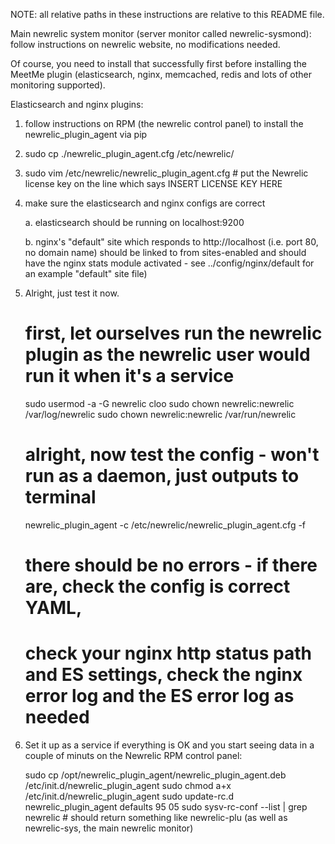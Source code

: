 NOTE: all relative paths in these instructions are relative to this README file.

Main newrelic system monitor (server monitor called newrelic-sysmond): follow instructions on newrelic website, no modifications needed.

Of course, you need to install that successfully first before installing the MeetMe plugin
(elasticsearch, nginx, memcached, redis and lots of other monitoring supported).

Elasticsearch and nginx plugins:

1. follow instructions on RPM (the newrelic control panel) to install the newrelic_plugin_agent via pip
2. sudo cp ./newrelic_plugin_agent.cfg /etc/newrelic/
3. sudo vim /etc/newrelic/newrelic_plugin_agent.cfg  # put the Newrelic license key on the line which says INSERT LICENSE KEY HERE
4. make sure the elasticsearch and nginx configs are correct

    a. elasticsearch should be running on localhost:9200
    
    b. nginx's "default" site which responds to http://localhost
    (i.e. port 80, no domain name) should be linked to from sites-enabled and
    should have the nginx stats module activated - see
    ../config/nginx/default for an example "default" site file)

5. Alright, just test it now.

    # first, let ourselves run the newrelic plugin as the newrelic user would run it when it's a service
    sudo usermod -a -G newrelic cloo
    sudo chown newrelic:newrelic /var/log/newrelic
    sudo chown newrelic:newrelic /var/run/newrelic

    # alright, now test the config - won't run as a daemon, just outputs to terminal
    newrelic_plugin_agent -c /etc/newrelic/newrelic_plugin_agent.cfg -f
    # there should be no errors - if there are, check the config is correct YAML,
    # check your nginx http status path and ES settings, check the nginx error log and the ES error log as needed

6. Set it up as a service if everything is OK and you start seeing data in a couple of minuts on the Newrelic RPM control panel:

    sudo cp /opt/newrelic_plugin_agent/newrelic_plugin_agent.deb /etc/init.d/newrelic_plugin_agent
    sudo chmod a+x /etc/init.d/newrelic_plugin_agent
    sudo update-rc.d newrelic_plugin_agent defaults 95 05
    sudo sysv-rc-conf --list | grep newrelic  # should return something like newrelic-plu (as well as newrelic-sys, the main newrelic monitor)
